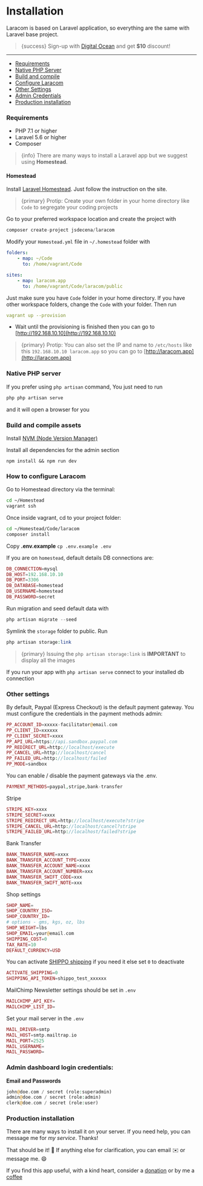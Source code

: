 # Installation

Laracom is based on Laravel application, so everything are the same with Laravel base project.

> {success} Sign-up with [Digital Ocean](https://m.do.co/c/bce94237de96) and get **$10** discount!

---

- [Requirements](#requirements)
- [Native PHP Server](#native-php-server)
- [Build and compile](#build-compile)
- [Configure Laracom](#configure-laracom)
- [Other Settings](#other-setting)
- [Admin Credentials](#admin-credentials)
- [Production installation](#production-installation)

<a name="requirements"></a>

### Requirements

  - PHP 7.1 or higher 
  - Laravel 5.6 or higher
  - Composer

> {info} There are many ways to install a Laravel app but we suggest using **Homestead**.

#### Homestead

Install [Laravel Homestead](https://laravel.com/docs/5.7/homestead#installation-and-setup). Just follow the instruction on the site.

> {primary} Protip: Create your own folder in your home directory like `Code` to segregate your coding projects

Go to your preferred workspace location and create the project with 

```php
composer create-project jsdecena/laracom
```

Modify your `Homestead.yml` file in `~/.homestead` folder with

```yaml
folders:
    - map: ~/Code
      to: /home/vagrant/Code

sites:
    - map: laracom.app
      to: /home/vagrant/Code/laracom/public
```

Just make sure you have `Code` folder in your home directory. If you have other workspace folders, change the `Code` with your folder. Then run 

```yaml 
vagrant up --provision
```

- Wait until the provisioning is finished then you can go to [http://192.168.10.10](http://192.168.10.10)

> {primary} Protip: You can also set the IP and name to `/etc/hosts` like this `192.168.10.10 laracom.app` so you can go to [http://laracom.app](http://laracom.app)

<a name="native-php-server"></a>
### Native PHP server

If you prefer using `php artisan` command, You just need to run 

```php
php php artisan serve
```` 

and it will open a browser for you

<a name="build-compile"></a>

### Build and compile assets

Install [NVM (Node Version Manager)](https://github.com/creationix/nvm#install-script)

Install all dependencies for the admin section

```nodejs
npm install && npm run dev
```

<a name="configure-laracom"></a>
### How to configure Laracom

Go to Homestead directory via the terminal: 

```bash
cd ~/Homestead
vagrant ssh
```

Once inside vagrant, cd to your project folder: 

```bash 
cd ~/Homestead/Code/laracom
composer install
```
Copy **.env.example**  `cp .env.example .env`

If you are on `homestead`, default details DB connections are: 

```php
DB_CONNECTION=mysql
DB_HOST=192.168.10.10
DB_PORT=3306
DB_DATABASE=homestead
DB_USERNAME=homestead
DB_PASSWORD=secret
```

Run migration and seed default data with 

```php 
php artisan migrate --seed
```

Symlink the `storage` folder to public. Run 

```php
php artisan storage:link
``` 

> {primary} Issuing the `php artisan storage:link` is **IMPORTANT** to display all the images

If you run your app with `php artisan serve` connect to your installed db connection

<a name="other-setting"></a>
### Other settings

By default, Paypal (Express Checkout) is the default payment gateway. You must configure the credentials in the payment methods admin:

```php
PP_ACCOUNT_ID=xxxxx-facilitator@email.com
PP_CLIENT_ID=xxxxxx
PP_CLIENT_SECRET=xxxx
PP_API_URL=https://api.sandbox.paypal.com
PP_REDIRECT_URL=http://localhost/execute
PP_CANCEL_URL=http://localhost/cancel
PP_FAILED_URL=http://localhost/failed
PP_MODE=sandbox
```

You can enable / disable the payment gateways via the .env.

```php
PAYMENT_METHODS=paypal,stripe,bank-transfer
```

Stripe

```php
STRIPE_KEY=xxxx
STRIPE_SECRET=xxxx
STRIPE_REDIRECT_URL=http://localhost/execute?stripe
STRIPE_CANCEL_URL=http://localhost/cancel?stripe
STRIPE_FAILED_URL=http://localhost/failed?stripe
```

Bank Transfer

```php
BANK_TRANSFER_NAME=xxxx
BANK_TRANSFER_ACCOUNT_TYPE=xxxx
BANK_TRANSFER_ACCOUNT_NAME=xxxx
BANK_TRANSFER_ACCOUNT_NUMBER=xxx
BANK_TRANSFER_SWIFT_CODE=xxx
BANK_TRANSFER_SWIFT_NOTE=xxx
```

Shop settings

```php
SHOP_NAME=
SHOP_COUNTRY_ISO=
SHOP_COUNTRY_ID=
# options - gms, kgs, oz, lbs
SHOP_WEIGHT=lbs
SHOP_EMAIL=your@email.com
SHIPPING_COST=0
TAX_RATE=10
DEFAULT_CURRENCY=USD
```

You can activate [SHIPPO shipping](https://goshippo.com/) if you need it else set `0` to deactivate

```php
ACTIVATE_SHIPPING=0
SHIPPING_API_TOKEN=shippo_test_xxxxxx
```

MailChimp Newsletter settings should be set in `.env`

```php
MAILCHIMP_API_KEY=
MAILCHIMP_LIST_ID=
```

Set your mail server in the `.env`

```php
MAIL_DRIVER=smtp
MAIL_HOST=smtp.mailtrap.io
MAIL_PORT=2525
MAIL_USERNAME=
MAIL_PASSWORD=
```

<a name="admin-credentials"></a>
### Admin dashboard login credentials:

**Email and Passwords**

```php
john@doe.com / secret (role:superadmin)
admin@doe.com / secret (role:admin)
clerk@doe.com / secret (role:user)
```

<a name="production-installation"></a>
### Production installation

There are many ways to install it on your server. If you need help, you can message me for *my service*. Thanks!

That should be it! 🎉  If anything else for clarification, you can email ✉️  or message me. 😄 

If you find this app useful, with a kind heart, consider a [donation](https://www.paypal.com/cgi-bin/webscr?cmd=_donations&business=KAKJ8ZTEC6YY6&lc=US&item_name=jsdecena%2flaracom&no_note=0&cn=Add%20special%20instructions%20to%20the%20seller%3a&no_shipping=1&rm=1&return=https%3a%2f%2flaracom%2enet%2f&cancel_return=https%3a%2f%2flaracom%2enet%2f&currency_code=USD&bn=PP%2dDonationsBF%3abtn_donate_SM%2egif%3aNonHosted) or by me a [coffee](https://ko-fi.com/G2G0ADEK)
